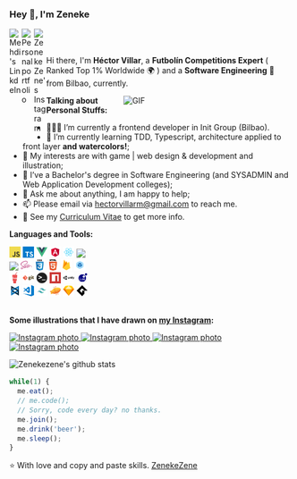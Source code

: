 ### Hey 👋, I'm Zeneke

<a href="https://www.linkedin.com/in/hectorvillarm/">
  <img align="left" alt="Mehdi's LinkdeIn" width="22px" src="https://cdn.jsdelivr.net/npm/simple-icons@v3/icons/linkedin.svg" />
</a>
<a href="https://www.hectorvillar.com">
  <img align="left" alt="Personal portfolio" width="22px" src="https://cdn.jsdelivr.net/npm/simple-icons@3.1.0/icons/googlechrome.svg" />
</a>
<a href="https://www.instagram.com/zenekezene/">
  <img align="left" alt="ZenekeZene's Instagram" width="22px" src="https://cdn.jsdelivr.net/npm/simple-icons@v3/icons/instagram.svg" />
</a>

<br />
<br />

Hi there, I'm **Héctor Villar**, a **Futbolín Competitions Expert** ( Ranked Top 1% Worldwide 🌍 ) and a **Software Engineering** 🚀 from Bilbao, currently. 

  <img align="right" alt="GIF" width="300" src="https://media.giphy.com/media/Q7SKqn3G97xpmfSOvG/giphy.gif" />

**Talking about Personal Stuffs:**

- 👨🏽‍💻 I’m currently a frontend developer in Init Group (Bilbao).
- 🌱 I’m currently learning TDD, Typescript, architecture applied to front layer **and watercolors!**; 
- 🤔 My interests are with game | web design & development and illustration;
- 💼 I’ve a Bachelor's degree in Software Engineering (and SYSADMIN and Web Application Development colleges);
- 💬 Ask me about anything, I am happy to help;
- 📫 Please email via hectorvillarm@gmail.com to reach me.
- 📝 See my [Curriculum Vitae](http://hectorvillar.com/Publish/CV.pdf) to get more info.

**Languages and Tools:**  

<code><img height="20" src="https://raw.githubusercontent.com/github/explore/80688e429a7d4ef2fca1e82350fe8e3517d3494d/topics/javascript/javascript.png"></code>
<code><img height="20" src="https://raw.githubusercontent.com/github/explore/80688e429a7d4ef2fca1e82350fe8e3517d3494d/topics/typescript/typescript.png"></code>
<code><img height="20" src="https://raw.githubusercontent.com/github/explore/80688e429a7d4ef2fca1e82350fe8e3517d3494d/topics/vue/vue.png"></code>
<code><img height="20" src="https://raw.githubusercontent.com/github/explore/80688e429a7d4ef2fca1e82350fe8e3517d3494d/topics/angular/angular.png"></code>
<code><img height="20" src="https://raw.githubusercontent.com/github/explore/80688e429a7d4ef2fca1e82350fe8e3517d3494d/topics/react/react.png"></code>
<code><img height="20" src="https://upload-icon.s3.us-east-2.amazonaws.com/uploads/icons/png/21133402291551942630-512.png"></code>
<br/>
<code><img height="20" src="https://pixmatstudios.com/images/sample/logo/ionic.png"></code>
<code><img height="20" src="https://raw.githubusercontent.com/github/explore/80688e429a7d4ef2fca1e82350fe8e3517d3494d/topics/sass/sass.png"></code>
<code><img height="20" src="https://raw.githubusercontent.com/github/explore/80688e429a7d4ef2fca1e82350fe8e3517d3494d/topics/css/css.png"></code>
<code><img height="20" src="https://raw.githubusercontent.com/github/explore/80688e429a7d4ef2fca1e82350fe8e3517d3494d/topics/html/html.png"></code>
<code><img height="20" src="https://raw.githubusercontent.com/github/explore/80688e429a7d4ef2fca1e82350fe8e3517d3494d/topics/firebase/firebase.png"></code>
<code><img height="20" src="https://raw.githubusercontent.com/github/explore/80688e429a7d4ef2fca1e82350fe8e3517d3494d/topics/webpack/webpack.png"></code>
<br/>
<code><img height="20" src="https://raw.githubusercontent.com/github/explore/80688e429a7d4ef2fca1e82350fe8e3517d3494d/topics/gulp/gulp.png"></code>
<code><img height="20" src="https://raw.githubusercontent.com/github/explore/80688e429a7d4ef2fca1e82350fe8e3517d3494d/topics/git/git.png"></code>
<code><img height="20" src="https://raw.githubusercontent.com/github/explore/80688e429a7d4ef2fca1e82350fe8e3517d3494d/topics/terminal/terminal.png"></code>
<code><img height="20" src="https://raw.githubusercontent.com/github/explore/80688e429a7d4ef2fca1e82350fe8e3517d3494d/topics/npm/npm.png"></code>
<code><img height="20" src="https://raw.githubusercontent.com/github/explore/80688e429a7d4ef2fca1e82350fe8e3517d3494d/topics/unity/unity.png"></code>
<code><img height="20" src="https://raw.githubusercontent.com/github/explore/80688e429a7d4ef2fca1e82350fe8e3517d3494d/topics/lua/lua.png"></code>
<br/>
<code><img height="20" src="https://raw.githubusercontent.com/github/explore/80688e429a7d4ef2fca1e82350fe8e3517d3494d/topics/backbonejs/backbonejs.png"></code>
<code><img height="20" src="https://raw.githubusercontent.com/github/explore/80688e429a7d4ef2fca1e82350fe8e3517d3494d/topics/visual-studio-code/visual-studio-code.png"></code>
<code><img height="20" src="https://raw.githubusercontent.com/github/explore/80688e429a7d4ef2fca1e82350fe8e3517d3494d/topics/tailwind/tailwind.png"></code>
<code><img height="20" src="https://raw.githubusercontent.com/github/explore/80688e429a7d4ef2fca1e82350fe8e3517d3494d/topics/zeplin/zeplin.png"></code>
<code><img height="20" src="https://raw.githubusercontent.com/github/explore/80688e429a7d4ef2fca1e82350fe8e3517d3494d/topics/sketch/sketch.png"></code>
<code><img height="20" src="https://raw.githubusercontent.com/github/explore/80688e429a7d4ef2fca1e82350fe8e3517d3494d/topics/gamemaker/gamemaker.png"></code>
<br/>
<br/>

**Some illustrations that I have drawn on [my Instagram](https://instagram.com/zenekezene):**

<a href='https://www.instagram.com/p/B7DwGBPi-_4/' target='_blank'>
  <img height="150" src='https://instagram.fbio2-2.fna.fbcdn.net/v/t51.2885-15/e35/p1080x1080/82414017_1586345854839301_252668707078321734_n.jpg?_nc_ht=instagram.fbio2-2.fna.fbcdn.net&_nc_cat=101&_nc_ohc=4GiZU5qgu64AX9Vw8gP&oh=53d79c52e2b28531fb8cbabcfb5008f7&oe=5F4FD0BC' alt='Instagram photo' />
</a>
<a href='https://www.instagram.com/p/B50-DeXoacH/' target='_blank'>
  <img height="150" src='https://instagram.fbio2-2.fna.fbcdn.net/v/t51.2885-15/e35/75595283_762940700840268_451809547115594819_n.jpg?_nc_ht=instagram.fbio2-2.fna.fbcdn.net&_nc_cat=100&_nc_ohc=qIv7cRCJ9_IAX9evvEV&oh=70f1ae099b652715078c1d4e602dc2ec&oe=5F508ABC' alt='Instagram photo' />
</a>
<a href='https://www.instagram.com/p/BtjkMAtgwfu/' target='_blank'>
  <img height="150" src='https://instagram.fbio2-2.fna.fbcdn.net/v/t51.2885-15/e35/50246537_119251855830841_5415370244134001188_n.jpg?_nc_ht=instagram.fbio2-2.fna.fbcdn.net&_nc_cat=101&_nc_ohc=P_MCU4bAjOkAX_DJ2zf&oh=1240f0adeece0b8997e10258f21414a6&oe=5F4D9A49' alt='Instagram photo' />
</a>
<a href='https://www.instagram.com/p/CAtApYFCVIB/' target='_blank'>
  <img height="150" src='https://instagram.fbio2-1.fna.fbcdn.net/v/t51.2885-15/e35/101370488_1046519452412325_1645245624680042234_n.jpg?_nc_ht=instagram.fbio2-1.fna.fbcdn.net&_nc_cat=109&_nc_ohc=Di_Fr2u6vrAAX8jRbCj&oh=8f4da7d546f49a01f9a34bf9a7886050&oe=5F4DBD3E' alt='Instagram photo' />
</a>

![Zenekezene's github stats](https://github-readme-stats.vercel.app/api?username=zenekezene&show_icons=true&hide_border=true)
```js
while(1) {
  me.eat();
  // me.code();
  // Sorry, code every day? no thanks.
  me.join();
  me.drink('beer');
  me.sleep();
}
```

⭐️ With love and copy and paste skills. [ZenekeZene](https://github.com/ZenekeZene)
